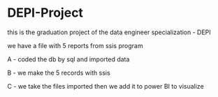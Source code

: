 # DEPI-Project
this is the graduation project of the data engineer specialization - DEPI

we have a file with 5 reports from ssis program 


A - coded the db by sql and imported data


B - we make the 5 records with ssis


C - we take the files imported then we add it to power BI to visualize 

